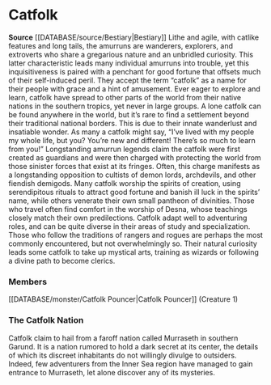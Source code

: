 ﻿---
creature_family: Catfolk
id: '20'
name: Catfolk
rarity: Common
rus_type_level: null
source: '[[DATABASE/source/Bestiary|Bestiary]]'
trait: null
type: Creature Family

---
# Catfolk

**Source** [[DATABASE/source/Bestiary|Bestiary]]
Lithe and agile, with catlike features and long tails, the amurruns are wanderers, explorers, and extroverts who share a gregarious nature and an unbridled curiosity. This latter characteristic leads many individual amurruns into trouble, yet this inquisitiveness is paired with a penchant for good fortune that offsets much of their self-induced peril. They accept the term “catfolk” as a name for their people with grace and a hint of amusement.
 Ever eager to explore and learn, catfolk have spread to other parts of the world from their native nations in the southern tropics, yet never in large groups. A lone catfolk can be found anywhere in the world, but it’s rare to find a settlement beyond their traditional national borders. This is due to their innate wanderlust and insatiable wonder. As many a catfolk might say, “I’ve lived with my people my whole life, but you? You’re new and different! There’s so much to learn from you!”
 Longstanding amurrun legends claim the catfolk were first created as guardians and were then charged with protecting the world from those sinister forces that exist at its fringes. Often, this charge manifests as a longstanding opposition to cultists of demon lords, archdevils, and other fiendish demigods. Many catfolk worship the spirits of creation, using serendipitous rituals to attract good fortune and banish ill luck in the spirits’ name, while others venerate their own small pantheon of divinities. Those who travel often find comfort in the worship of Desna, whose teachings closely match their own predilections.
 Catfolk adapt well to adventuring roles, and can be quite diverse in their areas of study and specialization. Those who follow the traditions of rangers and rogues are perhaps the most commonly encountered, but not overwhelmingly so. Their natural curiosity leads some catfolk to take up mystical arts, training as wizards or following a divine path to become clerics.

### Members

[[DATABASE/monster/Catfolk Pouncer|Catfolk Pouncer]] (Creature 1)

###  The Catfolk Nation

Catfolk claim to hail from a faroff nation called Murraseth in southern Garund. It is a nation rumored to hold a dark secret at its center, the details of which its discreet inhabitants do not willingly divulge to outsiders. Indeed, few adventurers from the Inner Sea region have managed to gain entrance to Murraseth, let alone discover any of its mysteries.
